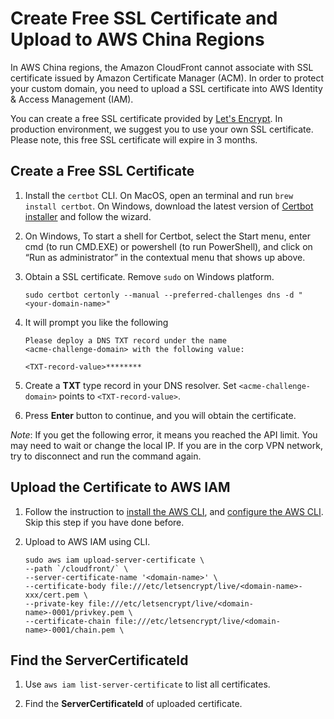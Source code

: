 # Create Free SSL Certificate and Upload to AWS China Regions

In AWS China regions, the Amazon CloudFront cannot associate with SSL certificate issued by Amazon Certificate Manager (ACM).
In order to protect your custom domain, you need to upload a SSL certificate into AWS Identity & Access Management (IAM). 

You can create a free SSL certificate provided by [Let's Encrypt](https://letsencrypt.org/). In production environment, 
we suggest you to use your own SSL certificate. Please note, this free SSL certificate will expire in 3 months.

## Create a Free SSL Certificate

1. Install the `certbot` CLI. On MacOS, open an terminal and run `brew install certbot`. On Windows, download the 
   latest version of [Certbot installer](https://dl.eff.org/certbot-beta-installer-win32.exe) and follow the wizard.
   
1. On Windows, To start a shell for Certbot, select the Start menu, enter cmd (to run CMD.EXE) or 
   powershell (to run PowerShell), and click on “Run as administrator” in the contextual menu that shows up above.
   
1. Obtain a SSL certificate. Remove `sudo` on Windows platform.
   ```
   sudo certbot certonly --manual --preferred-challenges dns -d "<your-domain-name>"
   ```

1. It will prompt you like the following 
   ```
   Please deploy a DNS TXT record under the name
   <acme-challenge-domain> with the following value:
   
   <TXT-record-value>********
   
   ```
   
1. Create a **TXT** type record in your DNS resolver. Set `<acme-challenge-domain>` points to `<TXT-record-value>`.

1. Press **Enter** button to continue, and you will obtain the certificate.

_Note_: If you get the following error, it means you reached the API limit. You may need to wait or change the local IP. 
If you are in the corp VPN network, try to disconnect and run the command again.

## Upload the Certificate to AWS IAM

1. Follow the instruction to [install the AWS CLI](https://docs.aws.amazon.com/cli/latest/userguide/cli-chap-install.html), 
   and [configure the AWS CLI](https://docs.aws.amazon.com/cli/latest/userguide/cli-configure-quickstart.html). Skip this step if you have done before.
   
1. Upload to AWS IAM using CLI.
   ```
   sudo aws iam upload-server-certificate \
   --path `/cloudfront/` \
   --server-certificate-name '<domain-name>' \
   --certificate-body file:///etc/letsencrypt/live/<domain-name>-xxx/cert.pem \
   --private-key file:///etc/letsencrypt/live/<domain-name>-0001/privkey.pem \
   --certificate-chain file:///etc/letsencrypt/live/<domain-name>-0001/chain.pem \
   ```

## Find the ServerCertificateId

1. Use `aws iam list-server-certificate` to list all certificates. 

1. Find the **ServerCertificateId** of uploaded certificate. 

